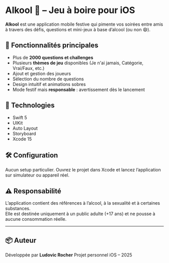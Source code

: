 # Alkool 🍻 – Jeu à boire pour iOS

**Alkool** est une application mobile festive qui pimente vos soirées entre amis à travers des défis, questions et mini-jeux à base d’alcool (ou non 😄).

## 🎯 Fonctionnalités principales

- Plus de **2000 questions et challenges**
- Plusieurs **thèmes de jeu** disponibles (Je n'ai jamais, Catégorie, Vrai/Faux, etc.)
- Ajout et gestion des joueurs
- Sélection du nombre de questions
- Design intuitif et animations sobres
- Mode festif mais **responsable** : avertissement dès le lancement

## 📱 Technologies

- Swift 5
- UIKit
- Auto Layout
- Storyboard
- Xcode 15

## 🛠️ Configuration

Aucun setup particulier. Ouvrez le projet dans Xcode et lancez l’application sur simulateur ou appareil réel.

## ⚠️ Responsabilité

L’application contient des références à l’alcool, à la sexualité et à certaines substances.  
Elle est destinée uniquement à un public adulte (+17 ans) et ne pousse à aucune consommation réelle.

---

## 📦 Auteur

Développée par **Ludovic Rocher** 
Projet personnel iOS – 2025  

